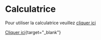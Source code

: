 # Calculatrice

Pour utiliser la calculatrice veuillez <a href="https://clementcarpot.github.io/Calculatrice/" target="_blank">cliquer ici</a>

[Cliquer ici](https://clementcarpot.github.io/Calculatrice/){target="_blank"}
